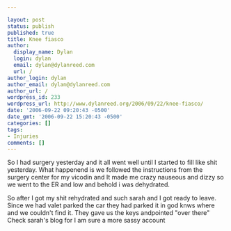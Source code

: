 ```yaml
---

layout: post
status: publish
published: true
title: Knee fiasco
author:
  display_name: Dylan
  login: dylan
  email: dylan@dylanreed.com
  url: /
author_login: dylan
author_email: dylan@dylanreed.com
author_url: /
wordpress_id: 233
wordpress_url: http://www.dylanreed.org/2006/09/22/knee-fiasco/
date: '2006-09-22 09:20:43 -0500'
date_gmt: '2006-09-22 15:20:43 -0500'
categories: []
tags:
- Injuries
comments: []
---
```


So I had surgery yesterday and it all went well until I started to fill like shit yesterday. What happenend is we followed the instructions from the surgery center for my vicodin and It made me crazy nauseous and dizzy so we went to the ER and low and behold i was dehydrated.

So after I got my shit rehydrated and such sarah and I got ready to leave. Since we had valet parked the car they had parked it in god knws where and we couldn't find it. They gave us the keys andpointed "over there" Check sarah's blog for I am sure a more sassy account
